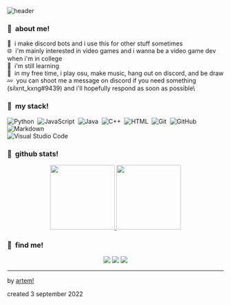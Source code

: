 <img alt="header" src="https://wallpaperaccess.com/full/3117454.png" align="center">

### 🎐 &nbsp;about me!

💙 &nbsp;i make discord bots and i use this for other stuff sometimes\
🌐 &nbsp;i'm mainly interested in video games and i wanna be a video game dev when i'm in college\
🌠 &nbsp;i'm still learning\
🌌 &nbsp;in my free time, i play osu, make music, hang out on discord, and be draw\
💤 &nbsp;you can shoot me a message on discord if you need something (silxnt_kxng#9439) and i'll hopefully respond as soon as possible\

### 📘 &nbsp;my stack!

![Python](https://img.shields.io/badge/-Python-05122A?style=flat&logo=python)&nbsp;
![JavaScript](https://img.shields.io/badge/-JavaScript-05122A?style=flat&logo=javascript)&nbsp;
![Java](https://img.shields.io/badge/-Java-05122A?style=flat&logo=Java&logoColor=FFA518)&nbsp;
![C++](https://img.shields.io/badge/-C++-05122A?style=flat&logo=C%2B%2B&logoColor=00599C)&nbsp;
![HTML](https://img.shields.io/badge/-HTML-05122A?style=flat&logo=HTML5)&nbsp;
![Git](https://img.shields.io/badge/-Git-05122A?style=flat&logo=git)&nbsp;
![GitHub](https://img.shields.io/badge/-GitHub-05122A?style=flat&logo=github)&nbsp;
![Markdown](https://img.shields.io/badge/-Markdown-05122A?style=flat&logo=markdown)\
![Visual Studio Code](https://img.shields.io/badge/-Visual%20Studio%20Code-05122A?style=flat&logo=visual-studio-code&logoColor=007ACC)&nbsp;

### 💎 &nbsp;github stats!

<p align="center">
<a href="https://github.com/AVS1508">
  <img height="150em" src="https://github-readme-stats-eight-theta.vercel.app/api?username=silxnt-kxng&show_icons=true&theme=algolia&include_all_commits=true&count_private=true"/>
  <img height="150em" src="https://github-readme-stats-eight-theta.vercel.app/api/top-langs/?username=silxnt-kxng&layout=comfortable&langs_count=8&theme=algolia"/>
</a>
</p>

### 🔷 &nbsp;find me!

<p align="center">
<a href="https://www.rentry.co/silxnt-kxng"><img src="https://img.shields.io/badge/-rentry.co/silxnt-kxng-3423A6?style=flat&logo=Google-Chrome&logoColor=white"/></a>
<a href="mailto:silverlining0013@gmail.com"><img src="https://img.shields.io/badge/-silverlining0013@gmail.com-D14836?style=flat&logo=Gmail&logoColor=white"/></a>
<a href="https://instagram.com/adityavs_"><img src="https://img.shields.io/badge/-@adityavs__-E4405F?style=flat&logo=Instagram&logoColor=white"/></a>
</p>

-----
by [artem!](https://github.com/silxnt-kxng)

created 3 september 2022
